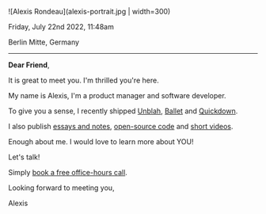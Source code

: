 ![Alexis Rondeau](alexis-portrait.jpg | width=300)

Friday, July 22nd 2022, 11:48am

Berlin Mitte, Germany 

---

**Dear Friend**, 

It is great to meet you. I'm thrilled you're here.

My name is Alexis, I'm a product manager and software developer. 

To give you a sense, I recently shipped [Unblah](https://unblah.me), [Ballet](https://akaalias.github.io/algorand-ballet/) and [Quickdown](https://getquickdown.com/).

I also publish [essays and notes](https://publish.obsidian.md/alexisrondeau), [open-source code](https://github.com/akaalias) and [short videos](https://www.youtube.com/c/AlexisRondeau/videos).

Enough about me. I would love to learn more about YOU! 

Let's talk!

Simply [book a free office-hours call](https://calendly.com/alexis-rondeau/lets-talk).

Looking forward to meeting you, 

Alexis